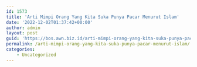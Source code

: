 ```yaml
---
id: 1573
title: 'Arti Mimpi Orang Yang Kita Suka Punya Pacar Menurut Islam'
date: '2022-12-02T01:37:42+00:00'
author: admin
layout: post
guid: 'https://bos.awn.biz.id/arti-mimpi-orang-yang-kita-suka-punya-pacar-menurut-islam/'
permalink: /arti-mimpi-orang-yang-kita-suka-punya-pacar-menurut-islam/
categories:
    - Uncategorized
---
```


